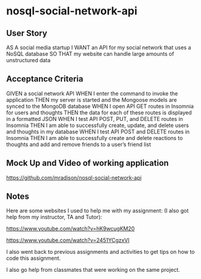# nosql-social-network-api

## User Story

AS A social media startup
I WANT an API for my social network that uses a NoSQL database
SO THAT my website can handle large amounts of unstructured data

## Acceptance Criteria 

GIVEN a social network API
WHEN I enter the command to invoke the application
THEN my server is started and the Mongoose models are synced to the MongoDB database
WHEN I open API GET routes in Insomnia for users and thoughts
THEN the data for each of these routes is displayed in a formatted JSON
WHEN I test API POST, PUT, and DELETE routes in Insomnia
THEN I am able to successfully create, update, and delete users and thoughts in my database
WHEN I test API POST and DELETE routes in Insomnia
THEN I am able to successfully create and delete reactions to thoughts and add and remove friends to a user’s friend list

## Mock Up and Video of working application

https://github.com/mradison/nosql-social-network-api 



## Notes

Here are some websites I used to help me with my assignment: (I also got help from my instructor, TA and Tutor):

https://www.youtube.com/watch?v=hK9wcugKM20 

https://www.youtube.com/watch?v=2451YCgzxVI 


I also went back to previous assignments and activities to get tips on how to code this assignment. 

I also go help from classmates that were working on the same project. 